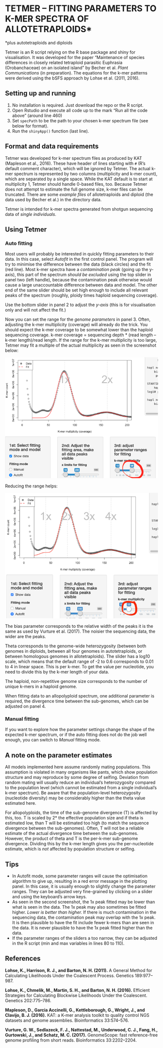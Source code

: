 # TETMER – FITTING PARAMETERS TO K-MER SPECTRA OF ALLOTETRAPLOIDS*

*plus autotetraploids and diploids

Tetmer is an R script relying on the R base package and shiny for visualisation. It was developed for the paper “Maintenance of species differences in closely related tetraploid parasitic Euphrasia (Orobanchaceae) on an isolated island” by Becher et al. *Plant Communications* (in preparation). The equations for the k-mer patterns were derived using the bSFS approach by Lohse et al. (2011, 2016).


## Setting up and running
1.	No installation is required. Just download the repo or the R script.
2.	Open Rstudio and execute all code up to the mark “Run all the code above” (around line 460)
3.	Set `specPath` to be the path to your chosen k-mer spectrum file (see below for format).
4.	Run the `shinyApp()` function (last line).

## Format and data requirements
Tetmer was developed for k-mer spectrum files as produced by KAT (Mapleson et al., 2016). These have header of lines starting with `#` (R’s default comment character), which will be ignored by Tetmer. The actual k-mer spectrum is represented by two columns (multiplicity and k-mer count), which are separated by a single space. While the KAT default is to start at multiplicity 1, Tetmer should handle 0-based files, too. Because Tetmer does not attempt to estimate the full genome size, k-mer files can be truncated. There are some *example files* of allotetraploids and diploid (the data used by Becher et al.) in the directory data.

Tetmer is intended for k-mer spectra generated from shotgun sequencing data of *single individuals*.

## Using Tetmer

### Auto fitting
Most users will probably be interested in quickly fitting parameters to their data. In this case, select *Autofit* in the first control panel. The program will try to minimise the difference between the data (black circles) and the fit (red line). Most k-mer spectra have a *contamination peak* (going up the y-axis), this part of the spectrum *should be excluded* using the top slider in panel two (left handle), because the contamination peak otherwise would cause a large unaccountable difference between data and model. The other end of the same slider should be set high enough to include all relevant peaks of the spectrum (roughly, ploidy times haploid sequencing coverage).

Use the bottom slider in panel 2 to adjust the *y-axis* (this is for visualisation only and will not affect the fit.)

Now you can set the range for the *genome parameters* in panel 3. Often, adjusting the k-mer multiplicity (coverage) will already do the trick. You should expect the k-mer coverage to be somewhat lower than the haploid sequencing coverage. k-mer coverage = sequencing depth * (read length – k-mer length)/read length. If the range for the k-mer multiplicity is too large, Tetmer may fit a multiple of the actual multiplicity as seen in the screenshot below:

![too_wide.png](img/too_wide.png)

Reducing the range helps:

![better.png](img/better.png)

The bias parameter corresponds to the relative width of the peaks it is the same as used by Vurture et al. (2017). The noisier the sequencing data, the wider are the peaks.

Theta corresponds to the genome-wide heterozygosity (between both genomes in diploids, between all four genomes in autotetraploids, or between homologous genomes in allotetraploids). The slider has a log10 scale, which means that the default range of -2 to 0.6 corresponds to 0.01 to 4 in linear space. This is per k-mer. To get the value per nucleotide, you need to divide this by the k-mer length of your data.

The haploid, non-repetitive genome size corresponds to the number of unique k-mers in a haploid genome.

When fitting data to an allopolyploid spectrum, one additional parameter is required, the divergence time between the sub-genomes, which can be adjusted on panel 4.

### Manual fitting
If you want to explore how the parameter settings change the shape of the expected k-mer spectrum, or if the auto fitting does not do the job well enough, you can switch to *Manual* fitting mode.

## A note on the parameter estimates
All models implemented here assume randomly mating populations. This assumption is violated in many organisms like pants, which show population structure and may reproduce by some degree of selfing. Deviation from random mating will usually reduce an individual’s heterozygosity compared to the population level (which cannot be estimated from a single individual’s k-mer spectrum). Be aware that the population-level heterozygosity (nucleotide diversity) may be considerably higher than the theta value estimated here.

For allopolyploids, the time of the sub-genome divergence (T) is affected by this, too. T is scaled by 2* the effective population size and if theta is estimated low, than T will be estimated too high (to match the sequence divergence between the sub-genomes). Often, T will not be a reliable estimate of the actual divergence time between the sub-genomes. However, the product of theta and T is the per-k-mer sub-genome divergence. Dividing this by the k-mer length gives you the per-nucleotide estimate, which is *not* affected by population structure or selfing.

## Tips
* In Autofit mode, some parameter ranges will cause the optimisation algorithm to give up, resulting in a red error message in the plotting panel. In this case, it is usually enough to slightly change the parameter ranges. They can be adjusted very fine-grained by clicking on a slider and using the keyboard’s arrow keys.
* As seen in the second screenshot, the 1x peak fitted may be lower than what is seen in the data. The 1x peak may also sometimes be fitted higher. *Lower is better than higher.* If there is much contamination in the sequencing data, the contamination peak may overlap with the 1x peak. It is then plausible to have the fit include fewer k-mers than are seen in the data. It is never plausible to have the 1x peak fitted higher than the data.
* If the parameter ranges of the sliders a too narrow, they can be adjusted in the R script (min and max variables in lines 80 to 110).

## References
**Lohse, K., Harrison, R. J., and Barton, N. H. (2011).** A General Method for Calculating Likelihoods Under the Coalescent Process. Genetics 189:977–987.

**Lohse, K., Chmelik, M., Martin, S. H., and Barton, N. H. (2016).** Efficient Strategies for Calculating Blockwise Likelihoods Under the Coalescent. Genetics 202:775–786.

**Mapleson, D., Garcia Accinelli, G., Kettleborough, G., Wright, J., and Clavijo, B. J. (2016).** KAT: a K-mer analysis toolkit to quality control NGS datasets and genome assemblies. Bioinformatics 33:574–576.

**Vurture, G. W., Sedlazeck, F. J., Nattestad, M., Underwood, C. J., Fang, H., Gurtowski, J., and Schatz, M. C. (2017).** GenomeScope: fast reference-free genome profiling from short reads. Bioinformatics 33:2202–2204.


